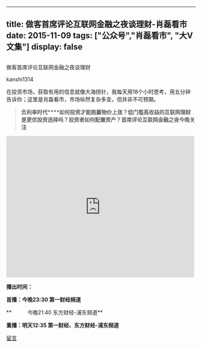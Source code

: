 
---
title:  做客首席评论互联网金融之夜谈理财-肖磊看市
date: 2015-11-09
tags: ["公众号","肖磊看市", "大V文集"]
display: false
---


## 



做客首席评论互联网金融之夜谈理财




kanshi1314




在投资市场，获取有用的信息就像大海捞针，我每天用18个小时思考，用五分钟告诉你；这里是肖磊看市，市场纵然复杂多变，但并非不可预期。




> **负利率时代****如何投资才能跑赢物价上涨？****低门槛高收益的互联网理财****是更优投资选择吗？****投资者如何配置资产？****首席评论****互联网金融之夜****今晚关注**



<iframe class="video_iframe" style="z-index:1; " height="375" width="500" frameborder="0" src="https://v.qq.com/iframe/preview.html?vid=b0172yxpkm7&amp;width=500&amp;height=375&amp;auto=0" allowfullscreen=""></iframe>

**播出时间：**

**首播：今晚23:30 第一财经频道**

**　　　今晚21:40 东方财经-浦东频道**

**重播：明天12:35 第一财经、东方财经-浦东频道**











[留言](javascript:;)


